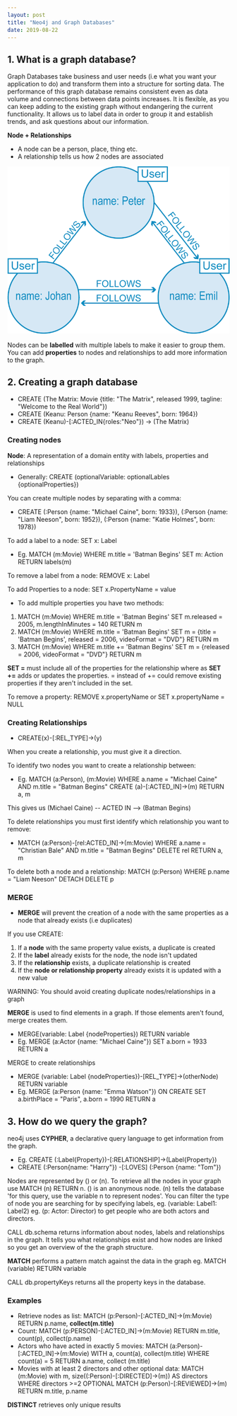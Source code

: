```yaml
---
layout: post
title: "Neo4j and Graph Databases"
date: 2019-08-22
---
```


## 1. What is a graph database?
Graph Databases take business and user needs (i.e what you want your application to do) and transform them into a structure for sorting data. The performance of this graph database remains consistent even as data volume and connections between data points increases. It is flexible, as you can keep adding to the existing graph without endangering the current functionality. It allows us to label data in order to group it and establish trends, and ask questions about our information. 

**Node + Relationships**
- A node can be a person, place, thing etc. 
- A relationship tells us how 2 nodes are associated

![Image](/assets/img/twitter-users-graph-database-model.png)

Nodes can be **labelled** with multiple labels to make it easier to group them. 
You can add **properties** to nodes and relationships to add more information to the graph. 

## 2. Creating a graph database

- CREATE (The Matrix: Movie {title: "The Matrix", released 1999, tagline: "Welcome to the Real World"})
- CREATE (Keanu: Person {name: "Keanu Reeves", born: 1964})
- CREATE (Keanu)-[:ACTED_IN{roles:"Neo"}) -> (The Matrix)

### Creating nodes
**Node**: A representation of a domain entity with labels, properties and relationships
- Generally: CREATE (optionalVariable: optionalLables {optionalProperties})

You can create multiple nodes by separating with a comma:
- CREATE (:Person {name: "Michael Caine", born: 1933}), (:Person {name: "Liam Neeson", born: 1952}), (:Person {name: "Katie Holmes", born: 1978})

To add a label to a node: SET x: Label
- Eg. MATCH (m:Movie) WHERE m.title = 'Batman Begins' SET m: Action RETURN labels(m)

To remove a label from a node: REMOVE x: Label

To add Properties to a node: SET x.PropertyName = value
- To add multiple properties you have two methods:
1. MATCH (m:Movie) WHERE m.title = 'Batman Begins' SET m.released = 2005, m.lengthInMinutes = 140 RETURN m
2. MATCH (m:Movie) WHERE m.title = 'Batman Begins' SET m = {title = 'Batman Begins', released = 2006, videoFormat = "DVD"} RETURN m
3. MATCH (m:Movie) WHERE m.title += 'Batman Begins' SET m = {released = 2006, videoFormat = "DVD"} RETURN m

**SET =** must include all of the properties for the relationship where as **SET +=** adds or updates the properties. = instead of += could remove existing properties if they aren't included in the set. 

To remove a property: REMOVE x.propertyName or SET x.propertyName = NULL

### Creating Relationships

- CREATE(x)-[:REL_TYPE]->(y) 

When you create a relationship, you must give it a direction.

To identify two nodes you want to create a relationship between:
- Eg. MATCH (a:Person), (m:Movie) WHERE a.name = "Michael Caine" AND m.title = "Batman Begins" CREATE (a)-[:ACTED_IN]->(m) RETURN a, m

This gives us (Michael Caine) -- ACTED IN --> (Batman Begins)

To delete relationships you must first identify which relationship you want to remove:
- MATCH (a:Person)-[rel:ACTED_IN]->(m:Movie) WHERE a.name = "Christian Bale" AND m.title = "Batman Begins" DELETE rel RETURN a, m

To delete both a node and a relationship: MATCH (p:Person) WHERE p.name = "Liam Neeson" DETACH DELETE p

### MERGE

- **MERGE** will prevent the creation of a node with the same properties as a node that already exists (i.e duplicates)

If you use CREATE:
1. If a **node** with the same property value exists, a duplicate is created
2. If the **label** already exists for the node, the node isn't updated
3. If the **relationship** exists, a duplicate relationship is created
4. If the **node or relationship property** already exists it is updated with a new value

WARNING: You should avoid creating duplicate nodes/relationships in a graph

**MERGE** is used to find elements in a graph. If those elements aren't found, merge creates them. 

- MERGE(variable: Label {nodeProperties}) RETURN variable
- Eg. MERGE (a:Actor {name: "Michael Caine"}) SET a.born = 1933 RETURN a

MERGE to create relationships
- MERGE (variable: Label {nodeProperties})-[REL_TYPE]->(otherNode) RETURN variable
- Eg. MERGE (a:Person {name: "Emma Watson"}) ON CREATE SET a.birthPlace = "Paris", a.born = 1990 RETURN a

## 3. How do we query the graph?
neo4j uses **CYPHER**, a declarative query language to get information from the graph. 

- Eg. CREATE (:Label{Property})-[:RELATIONSHIP]->(Label{Property})
- CREATE (:Person{name: "Harry"}) -[:LOVES] (:Person {name: "Tom"})

Nodes are represented by () or (n). To retrieve all the nodes in your graph use MATCH (n) RETURN n. () is an anonymous node. (n) tells the database 'for this query, use the variable n to represent nodes'. You can filter the type of node you are searching for by specifying labels, eg. (variable: Label1: Label2) eg. (p: Actor: Director) to get people who are both actors and directors. 

CALL db.schema returns information about nodes, labels and relationships in the graph. It tells you what relationships exist and how nodes are linked so you get an overview of the the graph structure. 

**MATCH** performs a pattern match against the data in the graph eg. MATCH (variable) RETURN variable

CALL db.propertyKeys returns all the property keys in the database.


### Examples
- Retrieve nodes as list: MATCH (p:Person)-[:ACTED_IN]->(m:Movie) RETURN p.name, **collect(m.title)**
- Count: MATCH (p:PERSON)-[:ACTED_IN]->(m:Movie) RETURN m.title, count(p), collect(p.name)
- Actors who have acted in exactly 5 movies: MATCH (a:Person)-[:ACTED_IN]->(m:Movie) WITH a, count(a), collect(m.title) WHERE count(a) = 5 RETURN a.name, collect (m.title)
- Movies with at least 2 directors and other optional data: MATCH (m:Movie) with m, size((:Person)-[:DIRECTED]->(m)) AS directors WHERE directors >=2 OPTIONAL MATCH (p:Person)-[:REVIEWED]->(m) RETURN m.title, p.name

**DISTINCT** retrieves only unique results

